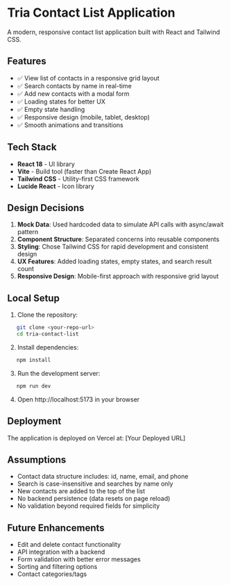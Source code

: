 # Tria Contact List Application

A modern, responsive contact list application built with React and Tailwind CSS.

## Features

- ✅ View list of contacts in a responsive grid layout
- ✅ Search contacts by name in real-time
- ✅ Add new contacts with a modal form
- ✅ Loading states for better UX
- ✅ Empty state handling
- ✅ Responsive design (mobile, tablet, desktop)
- ✅ Smooth animations and transitions

## Tech Stack

- **React 18** - UI library
- **Vite** - Build tool (faster than Create React App)
- **Tailwind CSS** - Utility-first CSS framework
- **Lucide React** - Icon library

## Design Decisions

1. **Mock Data**: Used hardcoded data to simulate API calls with async/await pattern
2. **Component Structure**: Separated concerns into reusable components
3. **Styling**: Chose Tailwind CSS for rapid development and consistent design
4. **UX Features**: Added loading states, empty states, and search result count
5. **Responsive Design**: Mobile-first approach with responsive grid layout

## Local Setup

1. Clone the repository:
```bash
   git clone <your-repo-url>
   cd tria-contact-list
```

2. Install dependencies:
```bash
   npm install
```

3. Run the development server:
```bash
   npm run dev
```

4. Open http://localhost:5173 in your browser

## Deployment

The application is deployed on Vercel at: [Your Deployed URL]

## Assumptions

- Contact data structure includes: id, name, email, and phone
- Search is case-insensitive and searches by name only
- New contacts are added to the top of the list
- No backend persistence (data resets on page reload)
- No validation beyond required fields for simplicity

## Future Enhancements

- Edit and delete contact functionality
- API integration with a backend
- Form validation with better error messages
- Sorting and filtering options
- Contact categories/tags